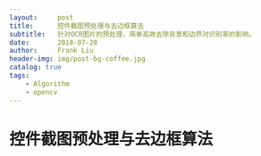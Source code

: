 ```yaml
---
layout:     post
title:      控件截图预处理与去边框算法
subtitle:   针对OCR图片的预处理，简单高效去除背景和边界对识别率的影响。
date:       2018-07-28
author:     Frank Liu
header-img: img/post-bg-coffee.jpg
catalog: true
tags:
    - Algorithm
    - opencv
---
```


# 控件截图预处理与去边框算法

